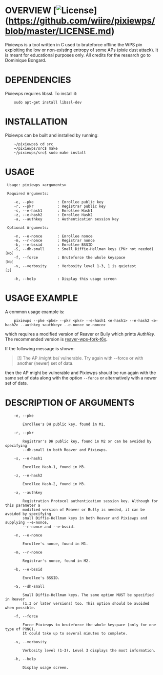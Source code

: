 # OVERVIEW [![License](https://img.shields.io/badge/License-GPL%20v3%2B-blue.svg)] (https://github.com/wiire/pixiewps/blob/master/LICENSE.md)

Pixiewps is a tool written in C used to bruteforce offline the WPS pin exploiting the low or non-existing entropy of some APs (pixie dust attack). It is meant for educational purposes only. All credits for the research go to Dominique Bongard.

# DEPENDENCIES

Pixiewps requires libssl. To install it:

```
    sudo apt-get install libssl-dev
```

# INSTALLATION

Pixiewps can be built and installed by running:

```
    ~/pixiewps$ cd src
    ~/pixiewps/src$ make
    ~/pixiewps/src$ sudo make install
```

# USAGE

```
 Usage: pixiewps <arguments>

 Required Arguments:

    -e, --pke           : Enrollee public key
    -r, --pkr           : Registrar public key
    -s, --e-hash1       : Enrollee Hash1
    -z, --e-hash2       : Enrollee Hash2
    -a, --authkey       : Authentication session key

 Optional Arguments:

    -n, --e-nonce       : Enrollee nonce
    -m, --r-nonce       : Registrar nonce
    -b, --e-bssid       : Enrollee BSSID
    -S, --dh-small      : Small Diffie-Hellman keys (PKr not needed)   [No]
    -f, --force         : Bruteforce the whole keyspace                [No]
    -v, --verbosity     : Verbosity level 1-3, 1 is quietest            [3]

    -h, --help          : Display this usage screen
```

# USAGE EXAMPLE

A common usage example is:

```
    pixiewps --pke <pke> --pkr <pkr> --e-hash1 <e-hash1> --e-hash2 <e-hash2> --authkey <authkey> --e-nonce <e-nonce>
```

which requires a modified version of Reaver or Bully which prints *AuthKey*. The recommended version is [reaver-wps-fork-t6x](https://github.com/t6x/reaver-wps-fork-t6x).

If the following message is shown:

> [!] The AP /might be/ vulnerable. Try again with --force or with another (newer) set of data.

then the AP might be vulnerable and Pixiewps should be run again with the same set of data along with the option `--force` or alternatively with a newer set of data.

# DESCRIPTION OF ARGUMENTS

```
    -e, --pke

        Enrollee's DH public key, found in M1.

    -r, --pkr

        Registrar's DH public key, found in M2 or can be avoided by specifying
        --dh-small in both Reaver and Pixiewps.

    -s, --e-hash1

        Enrollee Hash-1, found in M3.

    -z, --e-hash2

        Enrollee Hash-2, found in M3.

    -a, --authkey

        Registration Protocol authentication session key. Although for this parameter a
        modified version of Reaver or Bully is needed, it can be avoided by specifying
        small Diffie-Hellman keys in both Reaver and Pixiewps and supplying --e-nonce,
        --r-nonce and --e-bssid.

    -n, --e-nonce

        Enrollee's nonce, found in M1.

    -m, --r-nonce

        Registrar's nonce, found in M2.

    -b, --e-bssid

        Enrollee's BSSID.

    -S, --dh-small

        Small Diffie-Hellman keys. The same option MUST be specified in Reaver
        (1.3 or later versions) too. This option should be avoided when possible.

    -f, --force

        Force Pixiewps to bruteforce the whole keyspace (only for one type of PRNG).
        It could take up to several minutes to complete.

    -v, --verbosity

        Verbosity level (1-3). Level 3 displays the most information.

    -h, --help

        Display usage screen.
```
